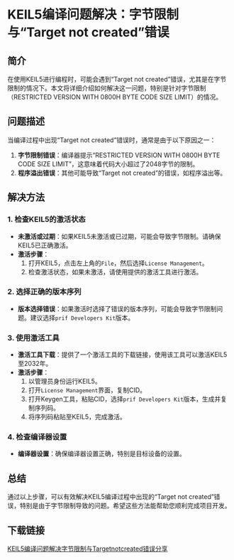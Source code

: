 # KEIL5编译问题解决：字节限制与“Target not created”错误

## 简介
在使用KEIL5进行编程时，可能会遇到“Target not created”错误，尤其是在字节限制的情况下。本文将详细介绍如何解决这一问题，特别是针对字节限制（RESTRICTED VERSION WITH 0800H BYTE CODE SIZE LIMIT）的情况。

## 问题描述
当编译过程中出现“Target not created”错误时，通常是由于以下原因之一：
1. **字节限制错误**：编译器提示“RESTRICTED VERSION WITH 0800H BYTE CODE SIZE LIMIT”，这意味着代码大小超过了2048字节的限制。
2. **程序溢出错误**：其他可能导致“Target not created”的错误，如程序溢出等。

## 解决方法
### 1. 检查KEIL5的激活状态
- **未激活或过期**：如果KEIL5未激活或已过期，可能会导致字节限制。请确保KEIL5已正确激活。
- **激活步骤**：
  1. 打开KEIL5，点击左上角的`File`，然后选择`License Management`。
  2. 检查激活状态，如果未激活，请使用提供的激活工具进行激活。

### 2. 选择正确的版本序列
- **版本选择错误**：如果激活时选择了错误的版本序列，可能会导致字节限制问题。建议选择`prif Developers Kit`版本。

### 3. 使用激活工具
- **激活工具下载**：提供了一个激活工具的下载链接，使用该工具可以激活KEIL5至2032年。
- **激活步骤**：
  1. 以管理员身份运行KEIL5。
  2. 打开`License Management`界面，复制CID。
  3. 打开Keygen工具，粘贴CID，选择`prif Developers Kit`版本，生成并复制序列码。
  4. 将序列码粘贴至KEIL5，完成激活。

### 4. 检查编译器设置
- **编译器设置**：确保编译器设置正确，特别是目标设备的设置。

## 总结
通过以上步骤，可以有效解决KEIL5编译过程中出现的“Target not created”错误，特别是由于字节限制导致的问题。希望这些方法能帮助您顺利完成项目开发。

## 下载链接

[KEIL5编译问题解决字节限制与Targetnotcreated错误分享](https://pan.quark.cn/s/ab7f23cdfbec)